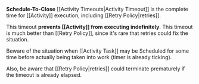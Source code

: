 **Schedule-To-Close** [[Activity Timeouts|Activity Timeout]] is the complete time for [[Activity]] execution, including [[Retry Policy|retries]]. 

This timeout **prevents [[Activity]] from executing indefinitely**. This timeout is much better than [[Retry Policy]], since it's rare that retries could fix the situation.

Beware of the situation when [[Activity Task]] may be Scheduled for some time before actually being taken into work (timer is already ticking).

Also, be aware that [[Retry Policy|retries]] could terminate prematurely if the timeout is already elapsed.


